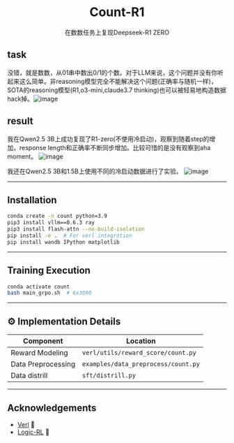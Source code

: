 
<h1 align="center">Count-R1</h1>

<div align="center">
    在数数任务上复现Deepseek-R1 ZERO
</div>

## task

没错，就是数数，从01串中数出0/1的个数。对于LLM来说，这个问题并没有你听起来这么简单。非reasoning模型完全不能解决这个问题(正确率与随机一样)，SOTA的reasoning模型(R1,o3-mini,claude3.7 thinking)也可以被轻易地构造数据hack掉。![image](https://github.com/user-attachments/assets/833202a5-a4de-46bf-9f92-b2333cd6b030)

## result

我在Qwen2.5 3B上成功复现了R1-zero(不使用冷启动)，观察到随着step的增加，response length和正确率不断同步增加。比较可惜的是没有观察到aha moment。
![image](https://github.com/user-attachments/assets/cc4ead0c-18eb-4c23-85c1-5f1264938c3e)

我还在Qwen2.5 3B和1.5B上使用不同的冷启动数据进行了实验。
![image](https://github.com/user-attachments/assets/e361825c-8125-4eaf-a29e-0047838d350a)


---

## Installation

```bash
conda create -n count python=3.9
pip3 install vllm==0.6.3 ray
pip3 install flash-attn --no-build-isolation
pip install -e .  # For verl integration
pip install wandb IPython matplotlib
```

---

## Training Execution
```bash
conda activate count
bash main_grpo.sh  # 6x3090
```

---

## ⚙️ Implementation Details

| Component              | Location                          |
|------------------------|-----------------------------------|
| Reward Modeling        | `verl/utils/reward_score/count.py`   |
| Data Preprocessing     | `examples/data_preprocess/count.py`  |
| Data distrill          | `sft/distrill.py`  |


---

## Acknowledgements
- [Verl](https://github.com/volcengine/verl) 🔗
- [Logic-RL](https://github.com/Unakar/Logic-RL) 🔗

